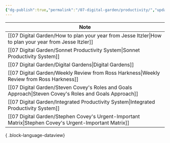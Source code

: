 ```yaml
---
{"dg-publish":true,"permalink":"/07-digital-garden/productivity/","updated":"2025-04-08T07:20:26.743-07:00"}
---
```




| Note                                                                                                      |
| --------------------------------------------------------------------------------------------------------- |
| [[07 Digital Garden/How to plan your year from Jesse Itzler\|How to plan your year from Jesse Itzler]] |
| [[07 Digital Garden/Sonnet Productivity System\|Sonnet Productivity System]]                           |
| [[07 Digital Garden/Digital Gardens\|Digital Gardens]]                                                 |
| [[07 Digital Garden/Weekly Review from Ross Harkness\|Weekly Review from Ross Harkness]]               |
| [[07 Digital Garden/Steven Covey's Roles and Goals Approach\|Steven Covey's Roles and Goals Approach]] |
| [[07 Digital Garden/Integrated Productivity System\|Integrated Productivity System]]                   |
| [[07 Digital Garden/Stephen Covey's Urgent-Important Matrix\|Stephen Covey's Urgent-Important Matrix]] |

{ .block-language-dataview}
